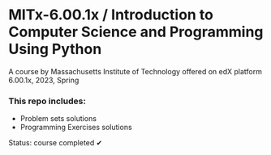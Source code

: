 # MITx-6.00.1x / Introduction to Computer Science and Programming Using Python
A course by Massachusetts Institute of Technology offered on edX platform  
6.00.1x, 2023, Spring  

### This repo includes:
* Problem sets solutions
* Programming Exercises solutions

Status: course completed ✔
